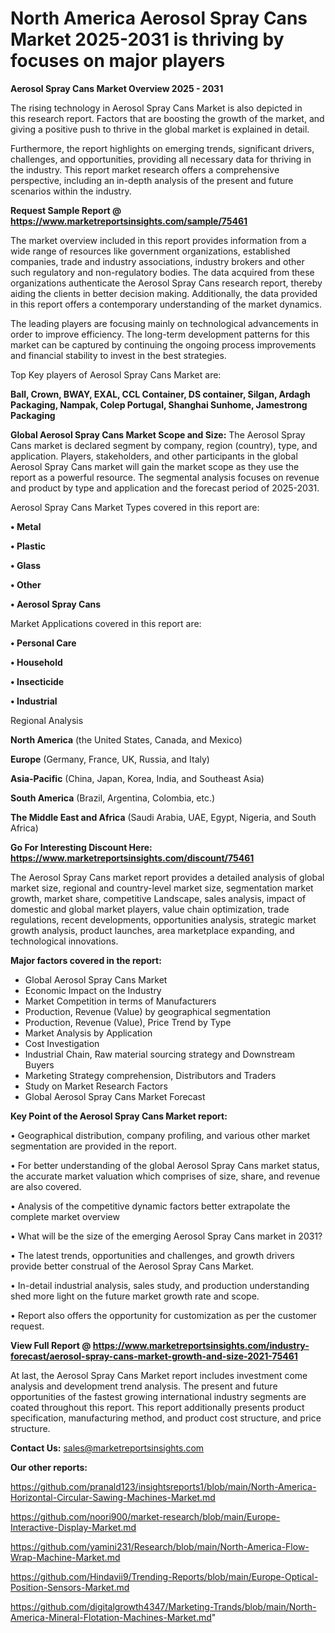 # North America Aerosol Spray Cans Market 2025-2031 is thriving by focuses on major players

<Strong> Aerosol Spray Cans Market Overview 2025 - 2031</strong>

The rising technology in Aerosol Spray Cans Market is also depicted in this research report. Factors that are boosting the growth of the market, and giving a positive push to thrive in the global market is explained in detail.

Furthermore, the report highlights on emerging trends, significant drivers, challenges, and opportunities, providing all necessary data for thriving in the industry. This report market research offers a comprehensive perspective, including an in-depth analysis of the present and future scenarios within the industry.

<strong>Request Sample Report @ <a href=https://www.marketreportsinsights.com/sample/75461>https://www.marketreportsinsights.com/sample/75461</a></strong>

The market overview included in this report provides information from a wide range of resources like government organizations, established companies, trade and industry associations, industry brokers and other such regulatory and non-regulatory bodies. The data acquired from these organizations authenticate the Aerosol Spray Cans research report, thereby aiding the clients in better decision making. Additionally, the data provided in this report offers a contemporary understanding of the market dynamics.

The leading players are focusing mainly on technological advancements in order to improve efficiency. The long-term development patterns for this market can be captured by continuing the ongoing process improvements and financial stability to invest in the best strategies.

Top Key players of Aerosol Spray Cans Market are:

<strong>Ball, Crown, BWAY, EXAL, CCL Container, DS container, Silgan, Ardagh Packaging, Nampak, Colep Portugal, Shanghai Sunhome, Jamestrong Packaging</strong>

<strong><b>Global Aerosol Spray Cans Market Scope and Size:</b></strong>
The Aerosol Spray Cans market is declared segment by company, region (country), type, and application. Players, stakeholders, and other participants in the global Aerosol Spray Cans market will gain the market scope as they use the report as a powerful resource. The segmental analysis focuses on revenue and product by type and application and the forecast period of 2025-2031.

Aerosol Spray Cans Market Types covered in this report are:

<strong>• Metal

• Plastic

• Glass

• Other

• Aerosol Spray Cans</strong>

Market Applications covered in this report are:

<strong>• Personal Care

• Household

• Insecticide

• Industrial</strong> 

Regional Analysis

<strong>North America</strong> (the United States, Canada, and Mexico)

<strong>Europe</strong> (Germany, France, UK, Russia, and Italy)

<strong>Asia-Pacific</strong> (China, Japan, Korea, India, and Southeast Asia)

<strong>South America</strong> (Brazil, Argentina, Colombia, etc.)

<strong>The Middle East and Africa</strong> (Saudi Arabia, UAE, Egypt, Nigeria, and South Africa)

<strong>Go For Interesting Discount Here: <a href=https://www.marketreportsinsights.com/discount/75461>https://www.marketreportsinsights.com/discount/75461</a></strong>

The Aerosol Spray Cans market report provides a detailed analysis of global market size, regional and country-level market size, segmentation market growth, market share, competitive Landscape, sales analysis, impact of domestic and global market players, value chain optimization, trade regulations, recent developments, opportunities analysis, strategic market growth analysis, product launches, area marketplace expanding, and technological innovations.

<strong><b>Major factors covered in the report:</b></strong>
<ul>
  <li>Global Aerosol Spray Cans Market </li>
  <li>Economic Impact on the Industry</li>
  <li>Market Competition in terms of Manufacturers</li>
  <li>Production, Revenue (Value) by geographical segmentation</li>
  <li>Production, Revenue (Value), Price Trend by Type</li>
  <li>Market Analysis by Application</li>
  <li>Cost Investigation</li>
  <li>Industrial Chain, Raw material sourcing strategy and Downstream Buyers</li>
  <li>Marketing Strategy comprehension, Distributors and Traders</li>
  <li>Study on Market Research Factors</li>
  <li>Global Aerosol Spray Cans Market Forecast</li>
</ul>

<strong><b>Key Point of the Aerosol Spray Cans Market report:</b></strong>

• Geographical distribution, company profiling, and various other market segmentation are provided in the report.

• For better understanding of the global Aerosol Spray Cans market status, the accurate market valuation which comprises of size, share, and revenue are also covered.

• Analysis of the competitive dynamic factors better extrapolate the complete market overview

• What will be the size of the emerging Aerosol Spray Cans market in 2031?

• The latest trends, opportunities and challenges, and growth drivers provide better construal of the Aerosol Spray Cans Market.

• In-detail industrial analysis, sales study, and production understanding shed more light on the future market growth rate and scope.

• Report also offers the opportunity for customization as per the customer request.

<strong><b>View Full Report @ <a href=https://www.marketreportsinsights.com/industry-forecast/aerosol-spray-cans-market-growth-and-size-2021-75461>https://www.marketreportsinsights.com/industry-forecast/aerosol-spray-cans-market-growth-and-size-2021-75461</a></b></strong>


At last, the Aerosol Spray Cans Market report includes investment come analysis and development trend analysis. The present and future opportunities of the fastest growing international industry segments are coated throughout this report. This report additionally presents product specification, manufacturing method, and product cost structure, and price structure.

<strong>Contact Us:</strong>
sales@marketreportsinsights.com

<strong>Our other reports:</strong>

<a href=https://github.com/pranald123/insightsreports1/blob/main/North-America-Horizontal-Circular-Sawing-Machines-Market.md>https://github.com/pranald123/insightsreports1/blob/main/North-America-Horizontal-Circular-Sawing-Machines-Market.md</a>

<a href=https://github.com/noori900/market-research/blob/main/Europe-Interactive-Display-Market.md>https://github.com/noori900/market-research/blob/main/Europe-Interactive-Display-Market.md</a>

<a href=https://github.com/yamini231/Research/blob/main/North-America-Flow-Wrap-Machine-Market.md>https://github.com/yamini231/Research/blob/main/North-America-Flow-Wrap-Machine-Market.md</a>

<a href=https://github.com/Hindavii9/Trending-Reports/blob/main/Europe-Optical-Position-Sensors-Market.md>https://github.com/Hindavii9/Trending-Reports/blob/main/Europe-Optical-Position-Sensors-Market.md</a>

<a href=https://github.com/digitalgrowth4347/Marketing-Trands/blob/main/North-America-Mineral-Flotation-Machines-Market.md>https://github.com/digitalgrowth4347/Marketing-Trands/blob/main/North-America-Mineral-Flotation-Machines-Market.md</a>"

